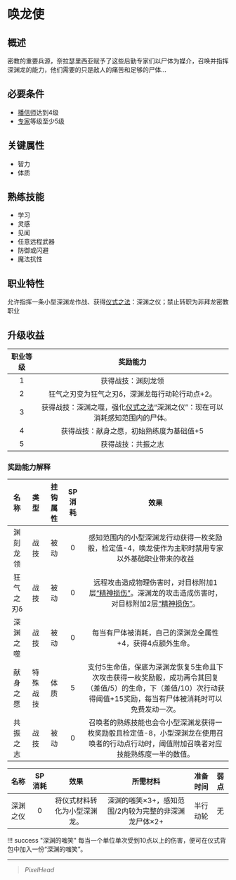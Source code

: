 # 唤龙使

## 概述

密教的重要兵源，奈拉瑟里西亚赋予了这些后勤专家们以尸体为媒介，召唤并指挥深渊龙的能力，他们需要的只是敌人的痛苦和足够的尸体…

## 必要条件

* <a href="../faithspreader" target="_blank">播信师</a>达到4级
* <a href="../../../basicJob/Specialist" target="_blank">专家</a>等级至少5级

## 关键属性

* 智力
* 体质

## 熟练技能

* 学习
* 灵感
* 见闻
* 任意远程武器
* 防御或闪避
* 魔法抗性

## 职业特性

允许指挥一条小型深渊龙作战、获得<a href="/rules/V4.x rules/8·magic/#仪式之法" target="_blank">仪式之法</a>：深渊之仪；禁止转职为非拜龙密教职业

## 升级收益

职业等级|奖励能力
:--:|:--:
1|获得战技：渊刻龙领
2|狂气之刃变为狂气之刃δ，深渊龙每行动轮行动点+2。
3|获得战技：深渊之噬，强化<a href="/rules/V4.x rules/8·magic/#仪式之法" target="_blank">仪式之法</a>“深渊之仪”：现在可以消耗感知范围内的尸体。
4|获得战技：献身之愿，初始熟练度为基础值+5
5|获得战技：共振之志

### 奖励能力解释

名称|类型|挂钩属性|SP消耗|效果
:--:|:--:|:--:|:--:|:--:
渊刻龙领|战技|被动|0|感知范围内的小型深渊龙行动获得一枚奖励骰，检定值-4，唤龙使作为主职时禁用专家以外基础职业带来的收益
狂气之刃δ|战技|被动|0|远程攻击造成物理伤害时，对目标附加1层<a href="../../../../status/mark/#精神损伤" target="_blank">“精神损伤”</a>。深渊龙的攻击造成伤害时，对目标附加2层<a href="../../../../status/mark/#精神损伤" target="_blank">“精神损伤”</a>。
深渊之噬|战技|被动|0|每当有尸体被消耗，自己的深渊龙全属性+4，获得4点额外生命。
献身之愿|特殊战技|体质|5|支付5生命值，保底为深渊龙恢复5生命且下次攻击获得一枚奖励骰，成功再令其回复（差值/5）的生命，下（差值/10）次行动获得阈值+15奖励，每当有尸体被消耗时可以免费发动一次。
共振之志|战技|被动|0|召唤者的熟练技能也会令小型深渊龙获得一枚奖励骰且检定值-8，小型深渊龙在使用召唤者的行动点行动时，阈值附加召唤者对应技能熟练度一半的数值。

名称|SP消耗|效果|所需材料|准备时间|弱点
:--:|:--:|:--:|:--:|:--:|:--:
深渊之仪|0|将仪式材料转化为小型深渊龙。|深渊的嗤笑×3+，感知范围/2内较为完整的非深渊龙尸体×2+|半行动轮|无

!!! success "深渊的嗤笑"
    每当一个单位单次受到10点以上的伤害，便可在仪式背包中加入一份“深渊的嗤笑”。

---

> *PixelHead*